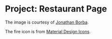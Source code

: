 # Project: Restaurant Page

The image is courtesy of [Jonathan Borba](https://unsplash.com/photos/xUtkfr-qBFU).

The fire icon is from [Material Design Icons](https://materialdesignicons.com/).
